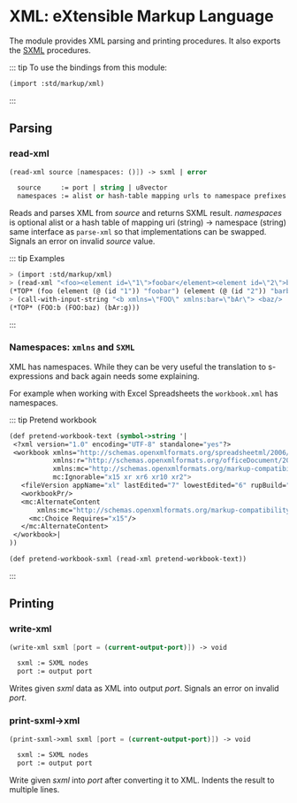 # XML: eXtensible Markup Language

The module provides XML parsing and printing procedures. It also exports the [SXML](README.md) procedures.

::: tip To use the bindings from this module:

```scheme
(import :std/markup/xml)
```

:::


## Parsing


### read-xml

```scheme
(read-xml source [namespaces: ()]) -> sxml | error

  source     := port | string | u8vector
  namespaces := alist or hash-table mapping urls to namespace prefixes
```

Reads and parses XML from *source* and returns SXML result. *namespaces* is optional alist or a hash table of mapping uri (string) -> namespace (string) same interface as `parse-xml` so that implementations can be swapped. Signals an error on invalid *source* value.

::: tip Examples

```scheme
> (import :std/markup/xml)
> (read-xml "<foo><element id=\"1\">foobar</element><element id=\"2\">barbaz</element></foo>")
(*TOP* (foo (element (@ (id "1")) "foobar") (element (@ (id "2")) "barbaz")))
> (call-with-input-string "<b xmlns=\"FOO\" xmlns:bar=\"bAr\"> <baz/>  <bar:g/></b>" read-xml)
(*TOP* (FOO:b (FOO:baz) (bAr:g)))
```

:::


### Namespaces: `xmlns` and `SXML`

XML has namespaces. While they can be very useful the translation to s-expressions and back again needs some explaining.

For example when working with Excel Spreadsheets the `workbook.xml` has namespaces.

::: tip Pretend workbook

```scheme
(def pretend-workbook-text (symbol->string '|
 <?xml version="1.0" encoding="UTF-8" standalone="yes"?>
 <workbook xmlns="http://schemas.openxmlformats.org/spreadsheetml/2006/main"
           xmlns:r="http://schemas.openxmlformats.org/officeDocument/2006/relationships"
           xmlns:mc="http://schemas.openxmlformats.org/markup-compatibility/2006"
           mc:Ignorable="x15 xr xr6 xr10 xr2">
   <fileVersion appName="xl" lastEdited="7" lowestEdited="6" rupBuild="27328"/>
   <workbookPr/>
   <mc:AlternateContent
       xmlns:mc="http://schemas.openxmlformats.org/markup-compatibility/2006">
     <mc:Choice Requires="x15"/>
   </mc:AlternateContent>
 </workbook>|
))

(def pretend-workbook-sxml (read-xml pretend-workbook-text))
```

:::


## Printing


### write-xml

```scheme
(write-xml sxml [port = (current-output-port)]) -> void

  sxml := SXML nodes
  port := output port
```

Writes given *sxml* data as XML into output *port*. Signals an error on invalid *port*.


### print-sxml->xml

```scheme
(print-sxml->xml sxml [port = (current-output-port)]) -> void

  sxml := SXML nodes
  port := output port
```

Write given *sxml* into *port* after converting it to XML. Indents the result to multiple lines.
